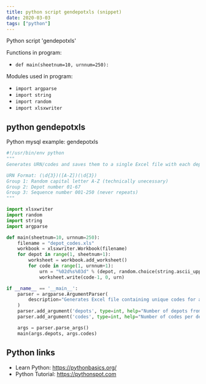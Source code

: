 ```yaml
---
title: python script gendepotxls (snippet)
date: 2020-03-03
tags: ["python"]
---
```

Python script 'gendepotxls'

Functions in program: 
* `def main(sheetnum=10, urnnum=250):`

Modules used in program: 
* `import argparse`
* `import string`
* `import random`
* `import xlsxwriter`

## python gendepotxls

Python mysql example: gendepotxls

```python
#!/usr/bin/env python
"""
Generates URN/codes and saves them to a single Excel file with each depot on a separate sheet.

URN Format: (\d{3})([A-Z])(\d{3})
Group 1: Random capital letter A-Z (technically unecessary)
Group 2: Depot number 01-67
Group 3: Sequence number 001-250 (never repeats)
"""

import xlsxwriter
import random
import string
import argparse

def main(sheetnum=10, urnnum=250):
    filename = "depot_codes.xls"
    workbook = xlsxwriter.Workbook(filename)
    for depot in range(1, sheetnum+1):
        worksheet = workbook.add_worksheet()
        for code in range(1, urnnum+1):
            urn = "%02d%s%03d" % (depot, random.choice(string.ascii_uppercase), code)
            worksheet.write(code-1, 0, urn)

if __name__ == '__main__':
    parser = argparse.ArgumentParser(
        description="Generates Excel file containing unique codes for a set number of depots with each depot's codes on a separate line"
    )
    parser.add_argument('depots', type=int, help="Number of depots from 0-99 (separate sheet in file created for each)")
    parser.add_argument('codes', type=int, help="Number of codes per depot")

    args = parser.parse_args()
    main(args.depots, args.codes)

```

## Python links

- Learn Python: https://pythonbasics.org/
- Python Tutorial: https://pythonspot.com
